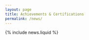 ```yaml
---
layout: page
title: Achievements & Certifications
permalink: /news/
---
```


{% include news.liquid %}
